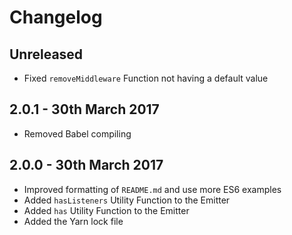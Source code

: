 # Changelog

## Unreleased

- Fixed `removeMiddleware` Function not having a default value

## 2.0.1 - 30th March 2017

- Removed Babel compiling

## 2.0.0 - 30th March 2017

- Improved formatting of `README.md` and use more ES6 examples
- Added `hasListeners` Utility Function to the Emitter
- Added `has` Utility Function to the Emitter
- Added the Yarn lock file
